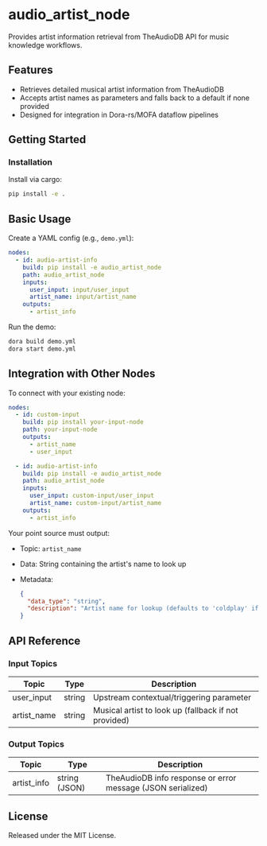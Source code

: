 # audio_artist_node

Provides artist information retrieval from TheAudioDB API for music knowledge workflows.

## Features
- Retrieves detailed musical artist information from TheAudioDB
- Accepts artist names as parameters and falls back to a default if none provided
- Designed for integration in Dora-rs/MOFA dataflow pipelines

## Getting Started

### Installation
Install via cargo:
```bash
pip install -e .
```

## Basic Usage

Create a YAML config (e.g., `demo.yml`):

```yaml
nodes:
  - id: audio-artist-info
    build: pip install -e audio_artist_node
    path: audio_artist_node
    inputs:
      user_input: input/user_input
      artist_name: input/artist_name
    outputs:
      - artist_info
```

Run the demo:

```bash
dora build demo.yml
dora start demo.yml
```


## Integration with Other Nodes

To connect with your existing node:

```yaml
nodes:
  - id: custom-input
    build: pip install your-input-node
    path: your-input-node
    outputs:
      - artist_name
      - user_input

  - id: audio-artist-info
    build: pip install -e audio_artist_node
    path: audio_artist_node
    inputs:
      user_input: custom-input/user_input
      artist_name: custom-input/artist_name
    outputs:
      - artist_info
```

Your point source must output:

* Topic: `artist_name`
* Data: String containing the artist's name to look up
* Metadata:

  ```json
  {
    "data_type": "string",
    "description": "Artist name for lookup (defaults to 'coldplay' if not provided)"
  }
  ```

## API Reference

### Input Topics

| Topic        | Type   | Description                              |
| ------------ | ------ | ---------------------------------------- |
| user_input   | string | Upstream contextual/triggering parameter |
| artist_name  | string | Musical artist to look up (fallback if not provided) |

### Output Topics

| Topic        | Type    | Description                 |
| ------------ | ------- | --------------------------- |
| artist_info  | string (JSON) | TheAudioDB info response or error message (JSON serialized) |


## License

Released under the MIT License.
